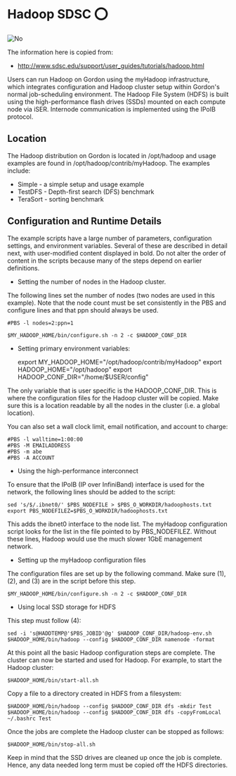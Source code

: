 # Hadoop SDSC :o:

![No](images/no.png)

The information here is copied from:

* <http://www.sdsc.edu/support/user_guides/tutorials/hadoop.html>

Users can run Hadoop on Gordon using the myHadoop infrastructure, which
integrates configuration and Hadoop cluster setup within Gordon's normal
job-scheduling environment. The Hadoop File System (HDFS) is built using
the high-performance flash drives (SSDs) mounted on each compute node
via iSER. Internode communication is implemented using the IPoIB
protocol.

Location
--------

The Hadoop distribution on Gordon is located in /opt/hadoop and usage
examples are found in /opt/hadoop/contrib/myHadoop. The examples
include:

* Simple - a simple setup and usage example 
* TestDFS - Depth-first
search (DFS) benchmark 
* TeraSort - sorting benchmark

Configuration and Runtime Details
---------------------------------

The example scripts have a large number of parameters, configuration
settings, and environment variables. Several of these are described in
detail next, with user-modified content displayed in bold. Do not alter
the order of content in the scripts because many of the steps depend on
earlier definitions.

- Setting the number of nodes in the Hadoop cluster.

The following lines set the number of nodes (two nodes are used in this
example). Note that the node count must be set consistently in the PBS
and configure lines and that ppn should always be used.

    #PBS -l nodes=2:ppn=1

    $MY_HADOOP_HOME/bin/configure.sh -n 2 -c $HADOOP_CONF_DIR

- Setting primary environment variables:

    export MY_HADOOP_HOME="/opt/hadoop/contrib/myHadoop"
    export HADOOP_HOME="/opt/hadoop"
    export HADOOP_CONF_DIR="/home/$USER/config"

The only variable that is user specific is the HADOOP_CONF_DIR. This
is where the configuration files for the Hadoop cluster will be copied.
Make sure this is a location readable by all the nodes in the cluster
(i.e. a global location).

You can also set a wall clock limit, email notification, and account to
charge:

    #PBS -l walltime=1:00:00
    #PBS -M EMAILADDRESS
    #PBS -m abe
    #PBS -A ACCOUNT

- Using the high-performance interconnect

To ensure that the IPoIB (IP over InfiniBand) interface is used for the
network, the following lines should be added to the script:

    sed 's/$/.ibnet0/' $PBS_NODEFILE > $PBS_O_WORKDIR/hadoophosts.txt
    export PBS_NODEFILEZ=$PBS_O_WORKDIR/hadoophosts.txt

This adds the ibnet0 interface to the node list. The myHadoop
configuration script looks for the list in the file pointed to by
PBS_NODEFILEZ. Without these lines, Hadoop would use the much slower
1GbE management network.

- Setting up the myHadoop configuration files

The configuration files are set up by the following command. Make sure
(1), (2), and (3) are in the script before this step.

    $MY_HADOOP_HOME/bin/configure.sh -n 2 -c $HADOOP_CONF_DIR

- Using local SSD storage for HDFS

This step must follow (4):

    sed -i 's@HADDTEMP@'$PBS_JOBID'@g' $HADOOP_CONF_DIR/hadoop-env.sh
    $HADOOP_HOME/bin/hadoop --config $HADOOP_CONF_DIR namenode -format

At this point all the basic Hadoop configuration steps are complete. The
cluster can now be started and used for Hadoop. For example, to start
the Hadoop cluster:

    $HADOOP_HOME/bin/start-all.sh

Copy a file to a directory created in HDFS from a filesystem:

    $HADOOP_HOME/bin/hadoop --config $HADOOP_CONF_DIR dfs -mkdir Test
    $HADOOP_HOME/bin/hadoop --config $HADOOP_CONF_DIR dfs -copyFromLocal ~/.bashrc Test

Once the jobs are complete the Hadoop cluster can be stopped as follows:

    $HADOOP_HOME/bin/stop-all.sh

Keep in mind that the SSD drives are cleaned up once the job is
complete. Hence, any data needed long term must be copied off the HDFS
directories.
